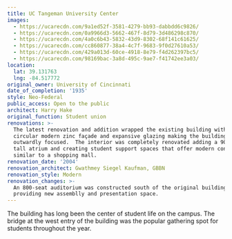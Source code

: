 ```yaml
---
title: UC Tangeman University Center
images:
  - https://ucarecdn.com/9a1ed52f-3581-4279-bb93-dabbdd6c9826/
  - https://ucarecdn.com/0a9966d3-5662-467f-8d79-3d486298c870/
  - https://ucarecdn.com/4a0c6b43-5832-43d9-8302-68f141c61625/
  - https://ucarecdn.com/cc860877-38a4-4c7f-9683-9f0d27610a53/
  - https://ucarecdn.com/429a013d-60ce-4918-8e79-f4d262397bc5/
  - https://ucarecdn.com/98169bac-3a8d-495c-9ae7-f41742ee3a03/
location:
  lat: 39.131763
  lng: -84.517772
original_owner: University of Cincinnati
date_of_completion: '1935'
style: Neo-Federal
public_access: Open to the public
architect: Harry Hake
original_function: Student union
renovations: >-
  The latest renovation and addition wrapped the existing building with a
  circular modern zinc façade and expansive glazing making the building more
  outwardly focused.  The interior was completely renovated adding a 90-foot
  tall atrium and creating student support spaces that offer modern conveniences
  similar to a shopping mall.
renovation_date: '2004'
renovation_architect: Gwathmey Siegel Kaufman, GBBN
renovation_style: Modern
renovation_changes: >-
  An 800-seat auditorium was constructed south of the original building
  providing new assemblly and presentation space.
---
```


The building has long been the center of student life on the campus. The bridge at the west entry of the building was the popular gathering spot for students throughout the year.
